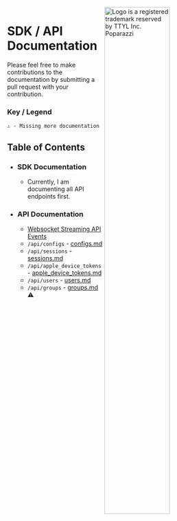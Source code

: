 <img src="https://user-images.githubusercontent.com/33995146/169403681-6f3abfb0-10f4-4c2c-9ef4-fe7704142b58.jpg" alt="Logo is a registered trademark reserved by TTYL Inc. Poparazzi" align="right" width="55%"/>

# SDK / API Documentation
Please feel free to make contributions to the documentation by submitting a pull request with your contribution.

### Key / Legend
```
⚠ - Missing more documentation
```

## Table of Contents

- ### SDK Documentation
  - Currently, I am documenting all API endpoints first.
- ### API Documentation
  - [Websocket Streaming API Events](api-docs/websocket-stream.md)
  - `/api/configs` - [configs.md](api-docs/configs.md)
  - `/api/sessions` - [sessions.md](api-docs/sessions.md)
  - `/api/apple_device_tokens` - [apple_device_tokens.md](api-docs/apple_device_tokens.md)
  - `/api/users` - [users.md](api-docs/users.md)
  - `/api/groups` - [groups.md](api-docs/groups.md) ⚠️